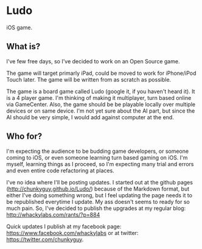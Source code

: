 Ludo
====

iOS game.

What is?
--------
I've few free days, so I've decided to work on an Open Source game.

The game will target primarly iPad, could be moved to work for iPhone/iPod Touch later. The game will be written from 
as scratch as possible.

The game is a board game called Ludo (google it, if you haven't heard it). It is a 4 player game. I'm thinking of making
it multiplayer, turn based online via GameCenter. Also, the game should be be playable locally over multiple devices or
on same device. I'm not yet sure about the AI part, but since the AI should be very simple, I would add against 
computer at the end.

Who for?
--------
I'm expecting the audience to be budding game developers, or someone coming to iOS, or even someone learning turn based
gaming on iOS. I'm myself, learning things as I proceed, so I'm expecting many trial and errors and even entire code
refactoring at places.

I've no idea where I'll be posting updates. I started out at the github pages (http://chunkyguy.github.io/Ludo/) because of the Markdown format, but either
I've doing something wrong, but I feel updating the page needs it to be republished everytime I update. My ass doesn't
seems to ready for so much pain. So, I've decided to publish the upgrades at my regular blog: http://whackylabs.com/rants/?p=884

Quick updates I publish at my facebook page: https://www.facebook.com/whackylabs or at twitter: https://twitter.com/chunkyguy.
